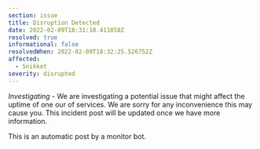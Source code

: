 ```yaml
---
section: issue
title: Disruption Detected
date: 2022-02-09T18:31:18.411858Z
resolved: true
informational: false
resolvedWhen: 2022-02-09T18:32:25.526752Z
affected:
  - Snikket
severity: disrupted
---
```

*Investigating* - We are investigating a potential issue that might affect the uptime of one our of services. We are sorry for any inconvenience this may cause you. This incident post will be updated once we have more information.

This is an automatic post by a monitor bot.
        